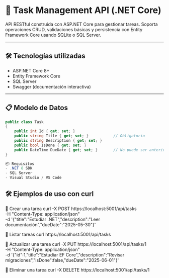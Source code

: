 # 📌 Task Management API (.NET Core)

API RESTful construida con ASP.NET Core para gestionar tareas. Soporta operaciones CRUD, validaciones básicas y persistencia con Entity Framework Core usando SQLite o SQL Server.

---

## 🛠️ Tecnologías utilizadas

- ASP.NET Core 8+
- Entity Framework Core
- SQL Server
- Swagger (documentación interactiva)

---

## 📋 Modelo de Datos

```csharp
public class Task
{
    public int Id { get; set; }
    public string Title { get; set; }           // Obligatorio
    public string Description { get; set; }
    public bool IsDone { get; set; }
    public DateTime DueDate { get; set; }       // No puede ser anterior a hoy
}

📦 Requisitos
- .NET 8 SDK
- SQL Server
- Visual Studio / VS Code
```
## 🛠️ Ejemplos de uso con curl

📌 Crear una tarea
curl -X POST https://localhost:5001/api/tasks \
  -H "Content-Type: application/json" \
  -d '{"title":"Estudiar .NET","description":"Leer documentación","dueDate":"2025-05-30"}'

📌 Listar tareas
curl https://localhost:5001/api/tasks

📌 Actualizar una tarea
curl -X PUT https://localhost:5001/api/tasks/1 \
  -H "Content-Type: application/json" \
  -d '{"id":1,"title":"Estudiar EF Core","description":"Revisar migraciones","isDone":false,"dueDate":"2025-06-01"}'

📌 Eliminar una tarea
curl -X DELETE https://localhost:5001/api/tasks/1
